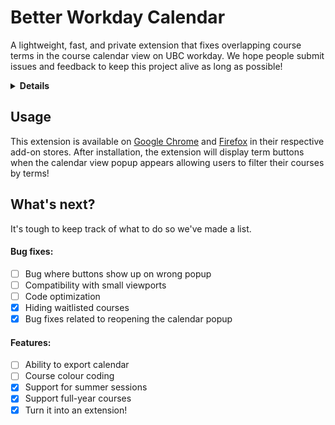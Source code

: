 # Better Workday Calendar

A lightweight, fast, and private extension that fixes overlapping course terms in the course calendar view on UBC workday. We hope people submit issues and feedback to keep this project alive as long as possible!

<details>
<summary><b> Details </b></summary>

This extension tags courses by their start and end dates to determine which term they should belong to. It adds buttons to allow the user to quickly display courses in their desired terms.

It fixes text cutoff issues by expanding the calendar popup area and decreasing font size slightly.

</details>

## Usage

This extension is available on [Google Chrome](https://chromewebstore.google.com/detail/better-workday-calendar/ebgddfhinidlemocaclojkiadpknpoia) and [Firefox](https://addons.mozilla.org/en-CA/firefox/addon/better-workday-calendar/) in their respective add-on stores. After installation, the extension will display term buttons when the calendar view popup appears allowing users to filter their courses by terms!

## What's next?

It's tough to keep track of what to do so we've made a list.

#### Bug fixes:

- [ ] Bug where buttons show up on wrong popup
- [ ] Compatibility with small viewports
- [ ] Code optimization
- [x] Hiding waitlisted courses
- [x] Bug fixes related to reopening the calendar popup

#### Features:

- [ ] Ability to export calendar
- [ ] Course colour coding
- [x] Support for summer sessions
- [x] Support full-year courses
- [x] Turn it into an extension!

